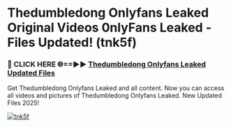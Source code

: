 # Thedumbledong Onlyfans Leaked Original Videos 0nlyFans Leaked - Files Updated! (tnk5f)

<h3>🔴 CLICK HERE 🌐==►► <a href="https://tinyurl.com/4seja8ks" rel="nofollow">Thedumbledong Onlyfans Leaked Updated Files</a></h3>

Get Thedumbledong Onlyfans Leaked and all content. Now you can access all videos and pictures of Thedumbledong Onlyfans Leaked. New Updated Files 2025!

[![tnk5f](https://i.imgur.com/EWjZXRe.gif)](https://tinyurl.com/4seja8ks)

